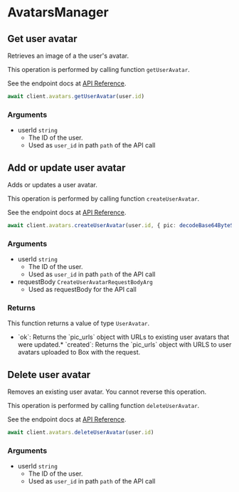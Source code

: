 # AvatarsManager

## Get user avatar

Retrieves an image of a the user&#x27;s avatar.

This operation is performed by calling function `getUserAvatar`.

See the endpoint docs at
[API Reference](https://developer.box.com/reference/get-users-id-avatar/).

<!-- sample get_users_id_avatar -->
```ts
await client.avatars.getUserAvatar(user.id)
```

### Arguments

- userId `string`
  - The ID of the user.
  - Used as `user_id` in path `path` of the API call


## Add or update user avatar

Adds or updates a user avatar.

This operation is performed by calling function `createUserAvatar`.

See the endpoint docs at
[API Reference](https://developer.box.com/reference/post-users-id-avatar/).

<!-- sample post_users_id_avatar -->
```ts
await client.avatars.createUserAvatar(user.id, { pic: decodeBase64ByteStream(&quot;iVBORw0KGgoAAAANSUhEUgAAAQAAAAEAAQMAAABmvDolAAAAA1BMVEW10NBjBBbqAAAAH0lEQVRoge3BAQ0AAADCoPdPbQ43oAAAAAAAAAAAvg0hAAABmmDh1QAAAABJRU5ErkJggg&#x3D;&#x3D;&quot;), picContentType: &quot;image/png&quot;, picFileName: &quot;avatar.png&quot; } satisfies CreateUserAvatarRequestBodyArg)
```

### Arguments

- userId `string`
  - The ID of the user.
  - Used as `user_id` in path `path` of the API call
- requestBody `CreateUserAvatarRequestBodyArg`
  - Used as requestBody for the API call


### Returns

This function returns a value of type `UserAvatar`.

* &#x60;ok&#x60;: Returns the &#x60;pic_urls&#x60; object with URLs to existing
user avatars that were updated.* &#x60;created&#x60;: Returns the &#x60;pic_urls&#x60; object with URLS to user avatars
uploaded to Box with the request.


## Delete user avatar

Removes an existing user avatar.
You cannot reverse this operation.

This operation is performed by calling function `deleteUserAvatar`.

See the endpoint docs at
[API Reference](https://developer.box.com/reference/delete-users-id-avatar/).

<!-- sample delete_users_id_avatar -->
```ts
await client.avatars.deleteUserAvatar(user.id)
```

### Arguments

- userId `string`
  - The ID of the user.
  - Used as `user_id` in path `path` of the API call


